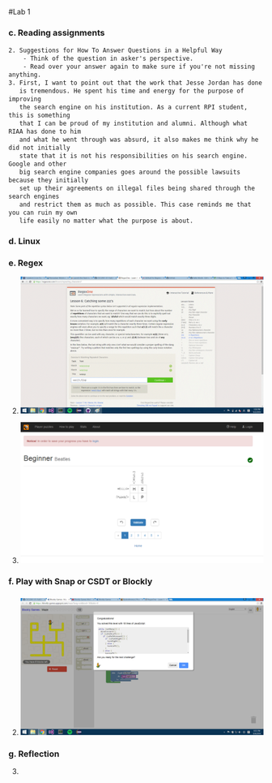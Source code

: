 #Lab 1


### c. Reading assignments
	2. Suggestions for How To Answer Questions in a Helpful Way
		- Think of the question in asker's perspective.
		- Read over your answer again to make sure if you're not missing anything.
	3. First, I want to point out that the work that Jesse Jordan has done
	   is tremendous. He spent his time and energy for the purpose of improving
	   the search engine on his institution. As a current RPI student, this is something
	   that I can be proud of my institution and alumni. Although what RIAA has done to him
	   and what he went through was absurd, it also makes me think why he did not initially
	   state that it is not his responsibilities on his search engine. Google and other 
	   big search engine companies goes around the possible lawsuits because they initially
	   set up their agreements on illegal files being shared through the search engines
	   and restrict them as much as possible. This case reminds me that you can ruin my own
	   life easily no matter what the purpose is about.
	   
### d. Linux

### e. Regex
2. ![pic1](Image/7.jpg)
	 
3. ![pic2](Image/reg.jpg)

### f. Play with Snap or CSDT or Blockly
2. ### ![pic3](Image/blockly.jpg)

### g. Reflection
3.